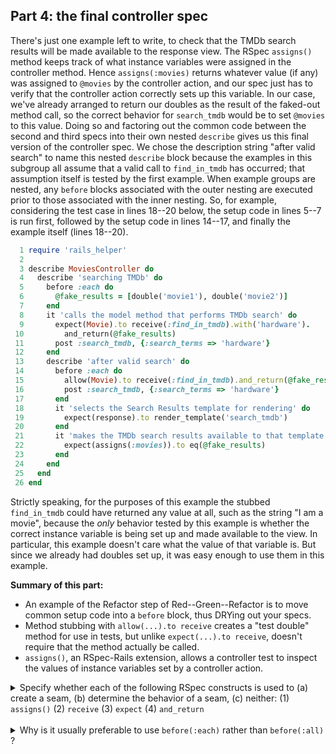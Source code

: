 ## Part 4: the final controller spec

There's just one example left to write, to check that the TMDb search
results will be made available to the response view.
The RSpec `assigns()` method keeps track of what instance variables
were assigned in the controller method.  Hence `assigns(:movies)`
returns whatever value (if any) was assigned to `@movies` by the
controller action, and our spec just has to verify that the controller
action correctly sets up this variable.  In our case, we've already
arranged to return our doubles as the result of the faked-out method
call, so the correct behavior for `search_tmdb` would be to set
`@movies` to this value.  Doing so and factoring out the common code
between the second and third specs into their own nested `describe`
gives us this final version of the controller spec.  We chose the
description string "after valid search" to name this nested `describe`
block because the examples in this subgroup all assume that a valid
call to `find_in_tmdb` has occurred; that assumption itself is tested
by the first example.  When example groups are nested, any `before`
blocks associated with the outer nesting are executed prior to those
associated with the inner nesting.  So, for example, considering the
test case in lines 18--20 below, the setup code in lines 5--7 is run
first, followed by the setup code in lines 14--17, and finally the
example itself (lines 18--20).


```ruby
  1 require 'rails_helper'
  2 
  3 describe MoviesController do
  4   describe 'searching TMDb' do
  5     before :each do
  6       @fake_results = [double('movie1'), double('movie2')]
  7     end
  8     it 'calls the model method that performs TMDb search' do
  9       expect(Movie).to receive(:find_in_tmdb).with('hardware').
 10         and_return(@fake_results)
 11       post :search_tmdb, {:search_terms => 'hardware'}
 12     end
 13     describe 'after valid search' do
 14       before :each do
 15         allow(Movie).to receive(:find_in_tmdb).and_return(@fake_results)
 16         post :search_tmdb, {:search_terms => 'hardware'}
 17       end
 18       it 'selects the Search Results template for rendering' do
 19         expect(response).to render_template('search_tmdb')
 20       end
 21       it 'makes the TMDb search results available to that template' do
 22         expect(assigns(:movies)).to eq(@fake_results)
 23       end
 24     end
 25   end
 26 end
```

Strictly speaking, for the purposes of this example the stubbed
`find_in_tmdb`
could have returned any value at all, such as the string "I am a
movie", because the _only_ behavior tested by this example
is whether the correct instance variable is being set up and made
available to the view.  In particular, this example doesn't care what
the value of that variable is.  But since we already had doubles set up, it was
easy enough to use them in this example.

**Summary of this part:**

*  An example of the Refactor step of Red--Green--Refactor is to move common setup 
    code into a `before` block, thus DRYing out your specs.
*  Method stubbing with `allow(...).to receive` creates a 
   "test double" method for use in tests, but unlike  `expect(...).to receive`, 
     doesn't require that the
     method actually be called.
* `assigns()`, an RSpec-Rails extension, allows a controller test to inspect
     the values of instance variables set by a controller action.


<details>
  <summary>
  Specify whether each
  of the following RSpec constructs is used to (a) 
  create a seam, (b)  determine the behavior of a seam, (c)
  neither:  (1) <code>assigns()</code> (2) <code>receive</code> (3) <code>expect</code> 
  (4) <code>and_return</code>
  </summary>
  <p><blockquote>
       (1) c, (2) a, (3) b, (4) b
  </blockquote></p>
</details>
<br />


<details>
  <summary>
  Why is it usually preferable to use <code>before(:each)</code> rather than
  <code>before(:all)</code> ?
  </summary>
  <p><blockquote>
    <code>before(:each)</code> is run before each spec in that
    block, setting up identical preconditions for all those specs and
    thereby keeping them Independent.
  </blockquote></p>
</details>
<br />
